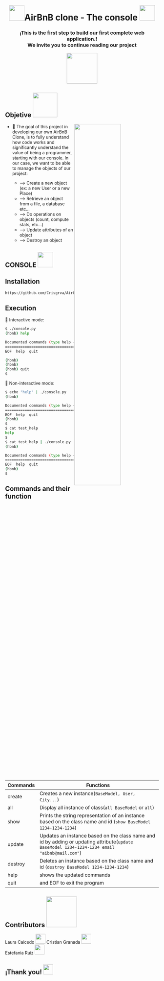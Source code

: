 <div align='center'>
<h1> <img src = "https://raw.githubusercontent.com/MartinHeinz/MartinHeinz/master/wave.gif" width = 50px>AirBnB clone - The console <img src = "https://media.giphy.com/media/QTfX9Ejfra3ZmNxh6B/giphy.gif" width = 50px></h1>
  <h3> ¡This is the first step to build our first complete web application.! <br> We invite you to continue reading our project </h3>
  </div>
<div align='center'>
  <img src = "https://thumbs.gfycat.com/RipeMammothAndeancat-size_restricted.gif" width = 100px>
  </div>
<h2> Objetive <img src = "https://leadershipadvantedge.com/wp-content/uploads/2018/04/find_the_target_500_clr_15311.gif" width = 80px> </h2>

<img width="55%" align="right" src="https://owlocular.com/assets/images/owlocular.gif"/>

- 🔭  The goal of this project in developing our own AirBnB Clone, is to fully understand how code works and significantly understand the value of being a programmer, starting with our console. In our case, we want to be able to manage the objects of our project:

   - --> Create a new object (ex: a new User or a new Place)
   - --> Retrieve an object from a file, a database etc…
   - --> Do operations on objects (count, compute stats, etc…)
   - --> Update attributes of an object
   - --> Destroy an object


<h2> CONSOLE <img src = "https://i.giphy.com/media/26tn33aiTi1jkl6H6/giphy.gif" width = 50px> </h2>

## Installation


```sh
https://github.com/Crisgrva/AirBnB_clone.git
```

## Execution
 🔑 Interactive mode:
```sh
$ ./console.py
(hbnb) help

Documented commands (type help <topic>):
========================================
EOF  help  quit

(hbnb) 
(hbnb) 
(hbnb) quit
$
```

🔑 Non-interactive mode:
```sh
$ echo "help" | ./console.py
(hbnb)

Documented commands (type help <topic>):
========================================
EOF  help  quit
(hbnb) 
$
$ cat test_help
help
$
$ cat test_help | ./console.py
(hbnb)

Documented commands (type help <topic>):
========================================
EOF  help  quit
(hbnb) 
$
```


## Commands and their function

| Commands | Functions |
| ------ | ------ |
| create | Creates a new instance(```BaseModel, User, City...```)|
| all | Display all instance of class(```all BaseModel``` or ```all```) |
| show | Prints the string representation of an instance based on the class name and id (```show BaseModel 1234-1234-1234```)|
| update | Updates an instance based on the class name and id by adding or updating attribute(```update BaseModel 1234-1234-1234 email "aibnb@mail.com"```) |
| destroy | Deletes an instance based on the class name and id (```destroy BaseModel 1234-1234-1234```) |
| help | shows the updated commands |
| quit | and EOF to exit the program |


<h2> Contributors <img src='https://raw.githubusercontent.com/ShahriarShafin/ShahriarShafin/main/Assets/handshake.gif' width="100px"> </h2>
Laura Caicedo <a href = 'https://www.twitter.com/@LauSCaicedo'> <img width = '32px' src="https://cliply.co/wp-content/uploads/2019/07/371907030_TWITTER_ICON_TRANSPARENT_400.gif"/></a>
Cristian Granada <a href = 'https://www.twitter.com/@@Crisgrva'> <img width = '32px' src="https://cliply.co/wp-content/uploads/2019/07/371907030_TWITTER_ICON_TRANSPARENT_400.gif"/></a> <br>
Estefania Ruiz <a href = 'https://www.twitter.com/@Nia_Ruiz10'> <img width = '32px' src="https://cliply.co/wp-content/uploads/2019/07/371907030_TWITTER_ICON_TRANSPARENT_400.gif"/></a> <br>

<h2> ¡Thank you! <img src = "https://media.giphy.com/media/CEHtFH3rJ6xdhBUKIT/giphy.gif" width = 32px> </h2>

